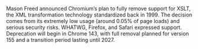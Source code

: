 Mason Freed announced Chromium’s plan to fully remove support for XSLT, the XML transformation technology standardized back in 1999. The decision comes from its extremely low usage (around 0.05% of page loads) and serious security risks. WHATWG, Firefox, and Safari expressed support. Deprecation will begin in Chrome 143, with full removal planned for version 155 and a transition period lasting until 2027.
